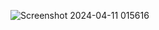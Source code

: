 ![Screenshot 2024-04-11 015616](https://github.com/akku2005/ev_dashboard/assets/130211152/031480db-91bd-4afe-b5f4-5dba89953c43)

